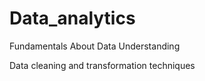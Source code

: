 # Data_analytics

Fundamentals About Data Understanding

Data cleaning and transformation techniques
